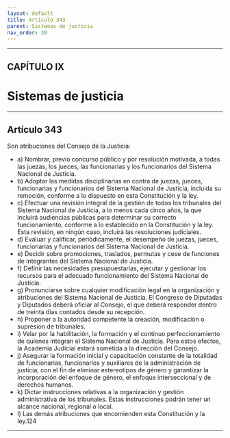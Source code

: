 ```yaml
---
layout: default
title: Artículo 343
parent: Sistemas de justicia
nav_order: 38
---
```


---

## CAPÍTULO IX
# Sistemas de justicia

---

## Artículo 343

Son atribuciones del Consejo de la Justicia:
- a) Nombrar, previo concurso público y por resolución motivada, a todas las juezas, los jueces, las funcionarias y los funcionarios del Sistema Nacional de Justicia.
- b) Adoptar las medidas disciplinarias en contra de juezas, jueces, funcionarias y funcionarios del Sistema Nacional de Justicia, incluida su remoción, conforme a lo dispuesto en esta Constitución y la ley.
- c) Efectuar una revisión integral de la gestión de todos los tribunales del Sistema Nacional de Justicia, a lo menos cada cinco años, la que incluirá audiencias públicas para determinar su correcto funcionamiento, conforme a lo establecido en la Constitución y la ley. Esta revisión, en ningún caso, incluirá las resoluciones judiciales.
- d) Evaluar y calificar, periódicamente, el desempeño de juezas, jueces, funcionarias y funcionarios del Sistema Nacional de Justicia.
- e) Decidir sobre promociones, traslados, permutas y cese de funciones de integrantes del Sistema Nacional de Justicia.
- f) Definir las necesidades presupuestarias, ejecutar y gestionar los recursos para el adecuado funcionamiento del Sistema Nacional de Justicia.
- g) Pronunciarse sobre cualquier modificación legal en la organización y atribuciones del Sistema Nacional de Justicia. El Congreso de Diputadas y Diputados deberá oficiar al Consejo, el que deberá responder dentro de treinta días contados desde su recepción.
- h) Proponer a la autoridad competente la creación, modificación o supresión de tribunales.
- i) Velar por la habilitación, la formación y el continuo perfeccionamiento de quienes integran el Sistema Nacional de Justicia. Para estos efectos, la Academia Judicial estará sometida a la dirección del Consejo.
- j) Asegurar la formación inicial y capacitación constante de la totalidad de funcionarias, funcionarios y auxiliares de la administración de justicia, con el fin de eliminar estereotipos de género y garantizar la incorporación del enfoque de género, el enfoque interseccional y de derechos humanos.
- k) Dictar instrucciones relativas a la organización y gestión administrativa de los tribunales. Estas instrucciones podrán tener un alcance nacional, regional o local.
- l) Las demás atribuciones que encomienden esta Constitución y la ley.124

---
